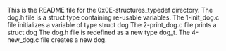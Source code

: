 This is the README file for the 0x0E-structures_typedef directory.
The dog.h file is a struct type containing re-usable variables.
The 1-init_dog.c file initializes a variable of type struct dog
The 2-print_dog.c file prints a struct dog
The dog.h file is redefined as a new type dog_t.
The 4-new_dog.c file  creates a new dog.
